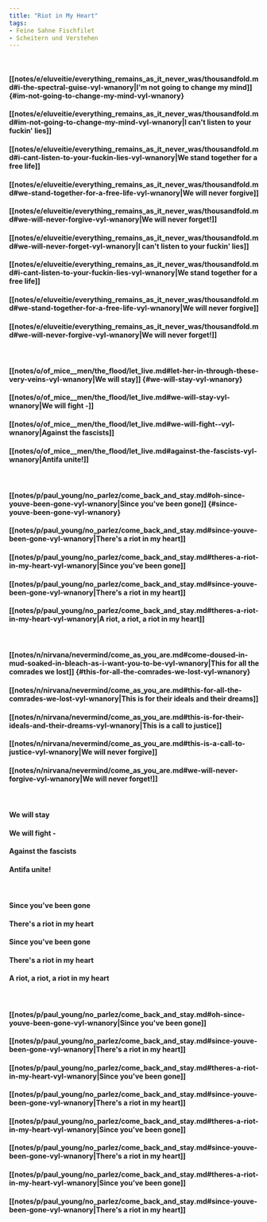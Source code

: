 ```yaml
---
title: "Riot in My Heart"
tags:
- Feine Sahne Fischfilet
- Scheitern und Verstehen
---
```

&nbsp;
#### [[notes/e/eluveitie/everything_remains_as_it_never_was/thousandfold.md#i-the-spectral-guise-vyl-wnanory|I'm not going to change my mind]] {#im-not-going-to-change-my-mind-vyl-wnanory}
#### [[notes/e/eluveitie/everything_remains_as_it_never_was/thousandfold.md#im-not-going-to-change-my-mind-vyl-wnanory|I can't listen to your fuckin' lies]]
#### [[notes/e/eluveitie/everything_remains_as_it_never_was/thousandfold.md#i-cant-listen-to-your-fuckin-lies-vyl-wnanory|We stand together for a free life]]
#### [[notes/e/eluveitie/everything_remains_as_it_never_was/thousandfold.md#we-stand-together-for-a-free-life-vyl-wnanory|We will never forgive]]
#### [[notes/e/eluveitie/everything_remains_as_it_never_was/thousandfold.md#we-will-never-forgive-vyl-wnanory|We will never forget!]]
#### [[notes/e/eluveitie/everything_remains_as_it_never_was/thousandfold.md#we-will-never-forget-vyl-wnanory|I can't listen to your fuckin' lies]]
#### [[notes/e/eluveitie/everything_remains_as_it_never_was/thousandfold.md#i-cant-listen-to-your-fuckin-lies-vyl-wnanory|We stand together for a free life]]
#### [[notes/e/eluveitie/everything_remains_as_it_never_was/thousandfold.md#we-stand-together-for-a-free-life-vyl-wnanory|We will never forgive]]
#### [[notes/e/eluveitie/everything_remains_as_it_never_was/thousandfold.md#we-will-never-forgive-vyl-wnanory|We will never forget!]]
&nbsp;
#### [[notes/o/of_mice__men/the_flood/let_live.md#let-her-in-through-these-very-veins-vyl-wnanory|We will stay]] {#we-will-stay-vyl-wnanory}
#### [[notes/o/of_mice__men/the_flood/let_live.md#we-will-stay-vyl-wnanory|We will fight -]]
#### [[notes/o/of_mice__men/the_flood/let_live.md#we-will-fight--vyl-wnanory|Against the fascists]]
#### [[notes/o/of_mice__men/the_flood/let_live.md#against-the-fascists-vyl-wnanory|Antifa unite!]]
&nbsp;
#### [[notes/p/paul_young/no_parlez/come_back_and_stay.md#oh-since-youve-been-gone-vyl-wnanory|Since you've been gone]] {#since-youve-been-gone-vyl-wnanory}
#### [[notes/p/paul_young/no_parlez/come_back_and_stay.md#since-youve-been-gone-vyl-wnanory|There's a riot in my heart]]
#### [[notes/p/paul_young/no_parlez/come_back_and_stay.md#theres-a-riot-in-my-heart-vyl-wnanory|Since you've been gone]]
#### [[notes/p/paul_young/no_parlez/come_back_and_stay.md#since-youve-been-gone-vyl-wnanory|There's a riot in my heart]]
#### [[notes/p/paul_young/no_parlez/come_back_and_stay.md#theres-a-riot-in-my-heart-vyl-wnanory|A riot, a riot, a riot in my heart]]
&nbsp;
#### [[notes/n/nirvana/nevermind/come_as_you_are.md#come-doused-in-mud-soaked-in-bleach-as-i-want-you-to-be-vyl-wnanory|This for all the comrades we lost]] {#this-for-all-the-comrades-we-lost-vyl-wnanory}
#### [[notes/n/nirvana/nevermind/come_as_you_are.md#this-for-all-the-comrades-we-lost-vyl-wnanory|This is for their ideals and their dreams]]
#### [[notes/n/nirvana/nevermind/come_as_you_are.md#this-is-for-their-ideals-and-their-dreams-vyl-wnanory|This is a call to justice]]
#### [[notes/n/nirvana/nevermind/come_as_you_are.md#this-is-a-call-to-justice-vyl-wnanory|We will never forgive]]
#### [[notes/n/nirvana/nevermind/come_as_you_are.md#we-will-never-forgive-vyl-wnanory|We will never forget!]]
&nbsp;
#### We will stay
#### We will fight -
#### Against the fascists
#### Antifa unite!
&nbsp;
#### Since you've been gone
#### There's a riot in my heart
#### Since you've been gone
#### There's a riot in my heart
#### A riot, a riot, a riot in my heart
&nbsp;
#### [[notes/p/paul_young/no_parlez/come_back_and_stay.md#oh-since-youve-been-gone-vyl-wnanory|Since you've been gone]]
#### [[notes/p/paul_young/no_parlez/come_back_and_stay.md#since-youve-been-gone-vyl-wnanory|There's a riot in my heart]]
#### [[notes/p/paul_young/no_parlez/come_back_and_stay.md#theres-a-riot-in-my-heart-vyl-wnanory|Since you've been gone]]
#### [[notes/p/paul_young/no_parlez/come_back_and_stay.md#since-youve-been-gone-vyl-wnanory|There's a riot in my heart]]
#### [[notes/p/paul_young/no_parlez/come_back_and_stay.md#theres-a-riot-in-my-heart-vyl-wnanory|Since you've been gone]]
#### [[notes/p/paul_young/no_parlez/come_back_and_stay.md#since-youve-been-gone-vyl-wnanory|There's a riot in my heart]]
#### [[notes/p/paul_young/no_parlez/come_back_and_stay.md#theres-a-riot-in-my-heart-vyl-wnanory|Since you've been gone]]
#### [[notes/p/paul_young/no_parlez/come_back_and_stay.md#since-youve-been-gone-vyl-wnanory|There's a riot in my heart]]
